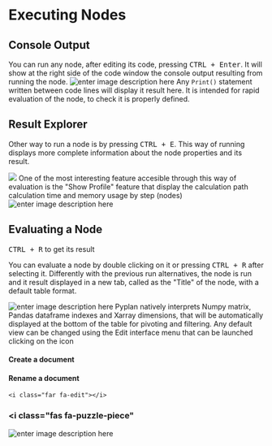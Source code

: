 
# Executing Nodes
## Console Output
You can run any node, after editing its code, pressing <kbd>CTRL + Enter</kbd>.
It will show at the right side of the code window the console output resulting from running the node.
![enter image description here](http://img.pyplan.org/Node-execution-code-tab.png)
Any `Print()` statement written between code lines will display it result here.
It is intended for rapid evaluation of the node, to check it is properly defined.

## Result Explorer
Other way to run a node is by pressing <kbd>CTRL + E</kbd>.
This way of running displays more complete information about the node properties and its result.

![](http://img.pyplan.org/Node-execution-profile.png)
One of the most interesting feature accesible through this way of evaluation is the "Show Profile" feature that display the calculation path calculation time and memory usage by step (nodes)
![enter image description here](http://img.pyplan.org/Node-execution-console+.png)

## Evaluating a Node
<kbd>CTRL + R</kbd> to get its result

You can evaluate a node by double clicking on it or pressing <kbd>CTRL + R</kbd> after selecting it.
Differently with the previous run alternatives, the node is run and it result displayed in a new tab, called as the "Title" of the node, with a default table format.

![enter image description here](http://img.pyplan.org/Node-execution-default.png)
Pyplan natively interprets Numpy matrix, Pandas dataframe indexes and Xarray dimensions, that will be automatically displayed at the bottom of the table for pivoting and filtering.
Any default view can be changed using the Edit interface menu that can be launched clicking on the icon 
####  <i class="icon-file"></i> Create a document
<i class="fa-pencil-square-o"></i>
#### <i class="icon-pencil"></i> Rename a document
<i class="far fa-edit"></i>

    <i class="far fa-edit"></i>
    
### <i class="fas fa-puzzle-piece"</i>


![enter image description here](http://img.pyplan.org/Node-execution-edit-interface.png)
<!--stackedit_data:
eyJoaXN0b3J5IjpbLTU0NjU3Mjk5OCwtMTQ4NjIzOTc4OCw0Nz
czNTY4NTIsMTI2OTExNTg2OCwtNDcyMjE4MjUwLC0zNzk5MTYw
ODAsLTE4NTUzMjk5NzksMTQzNTUyNzI4MCwxMDgxMDc5NzQ1LD
UwNTk1MjI0MSw5NjAxMDg2LDExOTAzMjIxMDQsLTU0MjA1NzA0
Ml19
-->